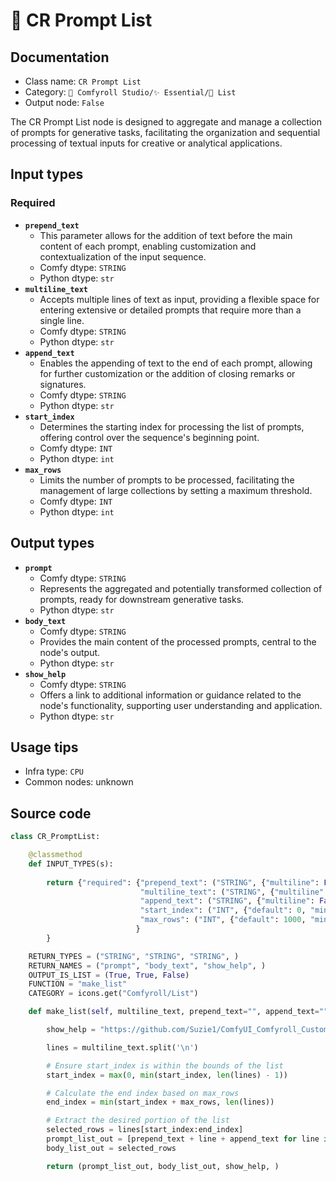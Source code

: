 # 📜 CR Prompt List
## Documentation
- Class name: `CR Prompt List`
- Category: `🧩 Comfyroll Studio/✨ Essential/📜 List`
- Output node: `False`

The CR Prompt List node is designed to aggregate and manage a collection of prompts for generative tasks, facilitating the organization and sequential processing of textual inputs for creative or analytical applications.
## Input types
### Required
- **`prepend_text`**
    - This parameter allows for the addition of text before the main content of each prompt, enabling customization and contextualization of the input sequence.
    - Comfy dtype: `STRING`
    - Python dtype: `str`
- **`multiline_text`**
    - Accepts multiple lines of text as input, providing a flexible space for entering extensive or detailed prompts that require more than a single line.
    - Comfy dtype: `STRING`
    - Python dtype: `str`
- **`append_text`**
    - Enables the appending of text to the end of each prompt, allowing for further customization or the addition of closing remarks or signatures.
    - Comfy dtype: `STRING`
    - Python dtype: `str`
- **`start_index`**
    - Determines the starting index for processing the list of prompts, offering control over the sequence's beginning point.
    - Comfy dtype: `INT`
    - Python dtype: `int`
- **`max_rows`**
    - Limits the number of prompts to be processed, facilitating the management of large collections by setting a maximum threshold.
    - Comfy dtype: `INT`
    - Python dtype: `int`
## Output types
- **`prompt`**
    - Comfy dtype: `STRING`
    - Represents the aggregated and potentially transformed collection of prompts, ready for downstream generative tasks.
    - Python dtype: `str`
- **`body_text`**
    - Comfy dtype: `STRING`
    - Provides the main content of the processed prompts, central to the node's output.
    - Python dtype: `str`
- **`show_help`**
    - Comfy dtype: `STRING`
    - Offers a link to additional information or guidance related to the node's functionality, supporting user understanding and application.
    - Python dtype: `str`
## Usage tips
- Infra type: `CPU`
- Common nodes: unknown


## Source code
```python
class CR_PromptList:

    @classmethod
    def INPUT_TYPES(s):
    
        return {"required": {"prepend_text": ("STRING", {"multiline": False, "default": ""}),
                             "multiline_text": ("STRING", {"multiline": True, "default": "body_text"}),
                             "append_text": ("STRING", {"multiline": False, "default": ""}),
                             "start_index": ("INT", {"default": 0, "min": 0, "max": 9999}),
                             "max_rows": ("INT", {"default": 1000, "min": 1, "max": 9999}),
                            }
        }

    RETURN_TYPES = ("STRING", "STRING", "STRING", )
    RETURN_NAMES = ("prompt", "body_text", "show_help", )
    OUTPUT_IS_LIST = (True, True, False)
    FUNCTION = "make_list"
    CATEGORY = icons.get("Comfyroll/List")

    def make_list(self, multiline_text, prepend_text="", append_text="", start_index=0, max_rows=9999):

        show_help = "https://github.com/Suzie1/ComfyUI_Comfyroll_CustomNodes/wiki/List-Nodes#cr-prompt-list"

        lines = multiline_text.split('\n')

        # Ensure start_index is within the bounds of the list
        start_index = max(0, min(start_index, len(lines) - 1))

        # Calculate the end index based on max_rows
        end_index = min(start_index + max_rows, len(lines))

        # Extract the desired portion of the list
        selected_rows = lines[start_index:end_index]
        prompt_list_out = [prepend_text + line + append_text for line in selected_rows]
        body_list_out = selected_rows          

        return (prompt_list_out, body_list_out, show_help, )

```
